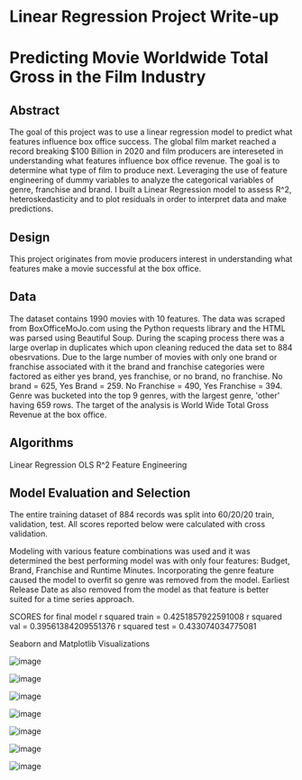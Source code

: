 
# Linear Regression Project Write-up
# Predicting Movie Worldwide Total Gross in the Film Industry

## Abstract
The goal of this project was to use a linear regression model to predict what features influence box office success.  The global film market reached a record breaking $100 Billion in 2020 and film producers are intereseted in understanding what features influence box office revenue.  The goal is to determine what type of film to produce next.  Leveraging the use of feature engineering of dummy variables to analyze the categorical variables of genre, franchise and brand.  I built a Linear Regression model to assess R^2, heteroskedasticity and to plot residuals in order to interpret data and make predictions.  

## Design
This project originates from movie producers interest in understanding what features make a movie successful at the box office.  

## Data
The dataset contains 1990 movies with 10 features. The data was scraped from BoxOfficeMoJo.com using the Python requests library and the HTML was parsed using Beautiful Soup.  During the scaping process there was a large overlap in duplicates which upon cleaning reduced the data set to 884 obesrvations. Due to the large number of movies with only one brand or franchise associated with it the brand and franchise categories were factored as either yes brand, yes franchise, or no brand, no franchise.  No brand = 625, Yes Brand = 259.  No Franchise = 490, Yes Franchise = 394.  Genre was bucketed into the top 9 genres, with the largest genre, 'other' having 659 rows.  The target of the analysis is World Wide Total Gross Revenue at the box office. 

## Algorithms
Linear Regression
OLS
R^2
Feature Engineering

## Model Evaluation and Selection

The entire training dataset of 884 records was split into 60/20/20 train, validation, test. All scores reported below were calculated with cross validation. 

Modeling with various feature combinations was used and it was determined the best performing model was with only four features: Budget, Brand, Franchise and Runtime Minutes. Incorporating the genre feature caused the model to overfit so genre was removed from the model.  Earliest Release Date as also removed from the model as that feature is better suited for a time series approach.


SCORES for final model
r squared train = 0.4251857922591008
r squared val = 0.39561384209551376
r squared test = 0.433074034775081

Seaborn and Matplotlib Visualizations

![image](https://user-images.githubusercontent.com/18155025/141036110-9e5915c8-f74a-4363-888b-0c1d8b252cc8.png)

![image](https://user-images.githubusercontent.com/18155025/141036234-5a9a1afb-4e64-4396-ba92-31bf6949deb6.png)

![image](https://user-images.githubusercontent.com/18155025/141036156-cf2a5187-8255-4d03-acd4-638ecf19e440.png)

![image](https://user-images.githubusercontent.com/18155025/141035874-573d4259-d8e2-4517-af0d-4840444b27a4.png)

![image](https://user-images.githubusercontent.com/18155025/141036054-306601b1-bd94-4f8d-90bf-c873c0868319.png)

![image](https://user-images.githubusercontent.com/18155025/141036082-d883992a-2404-46f4-96ac-93480e7c0cac.png)

![image](https://user-images.githubusercontent.com/18155025/141036132-da122a0f-bd49-4be8-9214-ecbd68d4892e.png)




